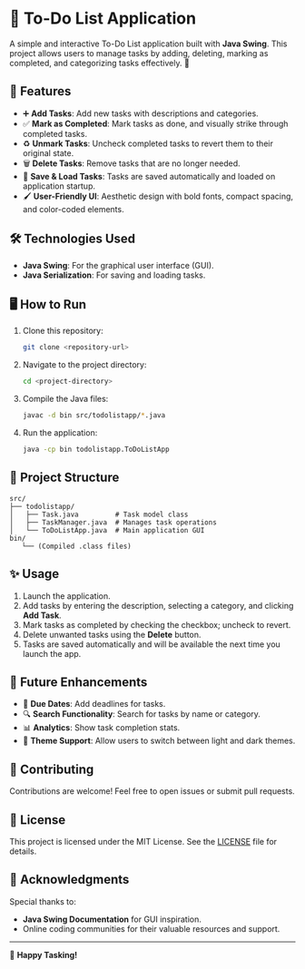# 📝 To-Do List Application

A simple and interactive To-Do List application built with **Java Swing**. This project allows users to manage tasks by adding, deleting, marking as completed, and categorizing tasks effectively. 🚀

## 🌟 Features

- ➕ **Add Tasks**: Add new tasks with descriptions and categories.
- ✅ **Mark as Completed**: Mark tasks as done, and visually strike through completed tasks.
- ♻️ **Unmark Tasks**: Uncheck completed tasks to revert them to their original state.
- 🗑️ **Delete Tasks**: Remove tasks that are no longer needed.
- 📂 **Save & Load Tasks**: Tasks are saved automatically and loaded on application startup.
- 🖌️ **User-Friendly UI**: Aesthetic design with bold fonts, compact spacing, and color-coded elements.

## 🛠️ Technologies Used

- **Java Swing**: For the graphical user interface (GUI).
- **Java Serialization**: For saving and loading tasks.

## 🖥️ How to Run

1. Clone this repository:
   ```bash
   git clone <repository-url>
   ```
2. Navigate to the project directory:
   ```bash
   cd <project-directory>
   ```
3. Compile the Java files:
   ```bash
   javac -d bin src/todolistapp/*.java
   ```
4. Run the application:
   ```bash
   java -cp bin todolistapp.ToDoListApp
   ```

## 📂 Project Structure

```plaintext
src/
├── todolistapp/
│   ├── Task.java         # Task model class
│   ├── TaskManager.java  # Manages task operations
│   └── ToDoListApp.java  # Main application GUI
bin/
   └── (Compiled .class files)
```

## ✨ Usage

1. Launch the application.
2. Add tasks by entering the description, selecting a category, and clicking **Add Task**.
3. Mark tasks as completed by checking the checkbox; uncheck to revert.
4. Delete unwanted tasks using the **Delete** button.
5. Tasks are saved automatically and will be available the next time you launch the app.

## 🚀 Future Enhancements

- 📅 **Due Dates**: Add deadlines for tasks.
- 🔍 **Search Functionality**: Search for tasks by name or category.
- 📊 **Analytics**: Show task completion stats.
- 🌈 **Theme Support**: Allow users to switch between light and dark themes.

## 🤝 Contributing

Contributions are welcome! Feel free to open issues or submit pull requests.

## 📜 License

This project is licensed under the MIT License. See the [LICENSE](LICENSE) file for details.

## 🙌 Acknowledgments

Special thanks to:
- **Java Swing Documentation** for GUI inspiration.
- Online coding communities for their valuable resources and support.

---

🎉 **Happy Tasking!**
